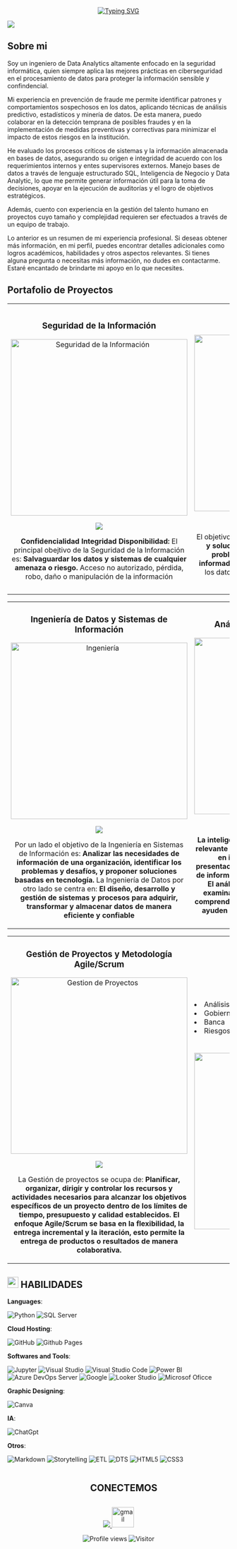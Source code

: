 <!-- Bienvenida -->
<p align="center">
  <a href="https://github.com/Melvin-Rodriguez/readme-typing-svg"><img src="https://readme-typing-svg.herokuapp.com?font=Zilla+Slab&duration=3000&pause=5000&color=cyan&size=35&center=true&vCenter=true&width=900&height=35&lines=Hola;Te+doy+la+bienvenida+a+mi+perfil+y+portafolio+de+proyectos" alt="Typing SVG"></a>
</p>

<!-- Banner -->
<img src="https://github-production-user-asset-6210df.s3.amazonaws.com/111929312/249653774-76261d23-7cf5-446e-b82c-1b17a2d423e3.png">

<!-- Modulo 1 -->
## Sobre mi

Soy un ingeniero de Data Analytics altamente enfocado en la seguridad informática, quien siempre aplica las mejores prácticas en ciberseguridad en el procesamiento de datos para proteger la información sensible y confindencial. 

Mi experiencia en prevención de fraude me permite identificar patrones y comportamientos sospechosos en los datos, aplicando técnicas de análisis predictivo, estadísticos y minería de datos. De esta manera, puedo colaborar en la detección temprana de posibles fraudes y en la implementación de medidas preventivas y correctivas para minimizar el impacto de estos riesgos en la institución.

He evaluado los procesos críticos de sistemas y la información almacenada en bases de datos, asegurando su origen e integridad de acuerdo con los requerimientos internos y entes supervisores externos. Manejo bases de datos a través de lenguaje estructurado SQL, Inteligencia de Negocio y Data Analytic, lo que me permite generar información útil para la toma de decisiones, apoyar en la ejecución de auditorías y el logro de objetivos estratégicos.

Además, cuento con experiencia en la gestión del talento humano en proyectos cuyo tamaño y complejidad requieren ser efectuados a través de un equipo de trabajo. 

Lo anterior es un resumen de mi experiencia profesional. Si deseas obtener más información, en mi perfil, puedes encontrar detalles adicionales como logros académicos, habilidades y otros aspectos relevantes. Si tienes alguna pregunta o necesitas más información, no dudes en contactarme. Estaré encantado de brindarte mi apoyo en lo que necesites.

<!-- Modulo 2 -->
<!-- Tabla 1, F1C1-->
## Portafolio de Proyectos
<table>
<tr> 	
<td width="50%">
<h3 align="center">Seguridad de la Información</h3>
<div align="center">
<a href="https://github.com/Melvin-Rodriguez/Cybersecurity" target="_blank"><img src="https://res.cloudinary.com/dssdvhtjq/image/upload/v1688172385/Perfil/4_r1nah9.png" width="400" alt="Seguridad de la Información"></a>
<p>
<a href="https://github.com/Melvin-Rodriguez/Cybersecurity" target="_blank">
<img src="https://img.shields.io/badge/C%C3%93DIGO-C0C0C0?style=for-the-badge&logo=github&logoColor=black">
</a>
</p>
<p>
   <strong> Confidencialidad 
   Integridad 
   Disponibilidad: </strong> 
   El principal obejtivo de la Seguridad de la Información es: <strong> Salvaguardar los datos y sistemas de cualquier amenaza o riesgo. </strong> 
   Acceso no autorizado, pérdida, robo, daño o manipulación de la información 
</p>
</div>                                                                                      
</td>
<!-- Tabla 1, F1C2-->
<td width="50%">
<h3 align="center">Ciencia de Datos</h3>
<div align="center">
<a href="https://github.com/Melvin-Rodriguez/Data-Science" target="_blank"><img src="https://res.cloudinary.com/dssdvhtjq/image/upload/v1688171635/Perfil/3_krhm8q.png" width="400" alt="Ciencia de Datos"></a>
<p>
<a href="https://github.com/Melvin-Rodriguez/Data-Science" target="_blank">
<img src="https://img.shields.io/badge/C%C3%93DIGO-C0C0C0?style=for-the-badge&logo=github&logoColor=black">
</a>
</p>
<p>
El objetivo es: <strong> Generar conocimientos accionables y soluciones basadas en datos para abordar problemas complejos y tomar decisiones informadas </strong>. Se aplica en diversos campos donde los datos juegan un papel crucial en la toma de decisiones
</p>
</div>                                                                                      
</td>
</div>                                                             
</table>                                                                                 
</div>

<!-- Tabla 2, F2C1-->
<table>
<tr>
<td width="50%">
<h3 align="center">Ingeniería de Datos y Sistemas de Información</h3>
<div align="center">
<a href="https://github.com/Melvin-Rodriguez/Ingenieria" target="_blank"><img src="https://res.cloudinary.com/dssdvhtjq/image/upload/v1688189402/Perfil/2_umo8ra.png" width="400" alt="Ingeniería"></a>
<p>
<a href="https://github.com/Melvin-Rodriguez/Ingenieria" target="_blank">
<img src="https://img.shields.io/badge/C%C3%93DIGO-C0C0C0?style=for-the-badge&logo=github&logoColor=black">
</a>
</p>
<p>
Por un lado el objetivo de la Ingeniería en Sistemas de Información es: <strong> Analizar las necesidades de información de una organización, identificar los problemas y desafíos, y proponer soluciones basadas en tecnología. </strong>
La Ingeniería de Datos por otro lado se centra en: <strong> El diseño, desarrollo y gestión de sistemas y procesos para adquirir, transformar y almacenar datos de manera eficiente y confiable</strong>
</p>
</div>                                                                                      
</td>
<!-- Tabla 2, F2C2-->
<td width="50%">
<h3 align="center">Análisis e Inteligencia de Negocio</h3>
<div align="center">
<a href="https://github.com/Melvin-Rodriguez/BI-BA" target="_blank"><img src="https://res.cloudinary.com/dssdvhtjq/image/upload/v1688189464/Perfil/1_whwiki.png" width="400" alt="BI-BA"></a>
<p>
<a href="https://github.com/Melvin-Rodriguez/BI-BA" target="_blank">
<img src="https://img.shields.io/badge/C%C3%93DIGO-C0C0C0?style=for-the-badge&logo=github&logoColor=black">
</a>
</p>
<p>
<strong>La inteligencia de negociode obtiene información relevante y valiosa para el negocio y la transfroma en información significativa realiza la presentación de manera clara y accesible a través de informes, paneles de control y visualizaciones. El análisis del negocio realiza el proceso de examinar y evaluar los datos recopilados para comprender patrones, tendencias y relaciones que ayuden a identificar oportunidades y desafíos.</strong>
</p>
</div>                                                                                      
</td>
</div>                                                             
</table>                                                                                 
</div>

<!-- Tabla 3, F3C1-->
<table>
<tr>
<td width="50%">
<h3 align="center">Gestión de Proyectos y Metodología Agile/Scrum </h3>
<div align="center">
<a href="https://github.com/Melvin-Rodriguez/Gestion-de-Proyectos" target="_blank"><img src="https://res.cloudinary.com/dssdvhtjq/image/upload/v1688330826/Perfil/5_wtvxha.png" width="400" alt="Gestion de Proyectos"></a>
<p>
<a href="https://github.com/Melvin-Rodriguez/Gestion-de-Proyectos" target="_blank">
<img src="https://img.shields.io/badge/C%C3%93DIGO-C0C0C0?style=for-the-badge&logo=github&logoColor=black">
</a>
</p>
<p>
La Gestión de proyectos se ocupa de: <strong>Planificar, organizar, dirigir y controlar los recursos y actividades necesarios para alcanzar los objetivos específicos de un proyecto dentro de los límites de tiempo, presupuesto y calidad establecidos. El enfoque Agile/Scrum se basa en la flexibilidad, la entrega incremental y la iteración, esto permite la entrega de productos o resultados de manera colaborativa. </strong>
</p>
</div>                                                                                      
</td>
<!-- Tabla 3, F3C2-->
<td width="50%">
<h3 align="center">Otros Proyectos </h3> 
<div align="left">
<!--
<p> 
<a href="https://github.com/Melvin-Rodriguez" target="_blank">
<img src="https://img.shields.io/badge/C%C3%93DIGO-C0C0C0?style=for-the-badge&logo=github&logoColor=black">
</a> 
</p> -->
  <li>Análisis y Prevención del Fraude</li>
  <li>Gobierno de datos</li>
  <li>Banca</li>
  <li>Riesgos</li>
</div>
<div align="center">
<br></br>
<a href="https://github.com/Melvin-Rodriguez" target="_blank"><img src="https://res.cloudinary.com/dssdvhtjq/image/upload/v1688333286/Perfil/M1_gu0cw0.png" width="400" alt="Proximo"></a>
</div>
</td>
</div>                                                             
</table>                                                                                 
</div>

<!-- Modulo 3 -->
<!-- Habilidades -->
## <img src="https://media2.giphy.com/media/QssGEmpkyEOhBCb7e1/giphy.gif?cid=ecf05e47a0n3gi1bfqntqmob8g9aid1oyj2wr3ds3mg700bl&rid=giphy.gif" width ="25"><b> HABILIDADES</b>

<p align="center">

**Languages**:

![Python](https://img.shields.io/badge/Python%20-%2300599C.svg?style=for-the-badge&logo=python&logoColor=white)
![SQL Server](https://img.shields.io/badge/Transact%20SQL-%2300599C.svg?style=for-the-badge&logo=microsoftsqlserver&logoColor=white)

**Cloud Hosting**:
  
![GitHub](https://img.shields.io/badge/Github-%2300599C.svg?style=for-the-badge&logo=github&logoColor=white)
![Github Pages](https://img.shields.io/badge/GitHub%20Pages-%2300599C.svg?style=for-the-badge&logo=github&logoColor=white)
    
**Softwares and Tools**:
  
![Jupyter](https://img.shields.io/badge/Jupyter-%2300599C.svg?style=for-the-badge&logo=jupyter&logoColor=white)
![Visual Studio](https://img.shields.io/badge/Visual%20Studio-%2300599C.svg?style=for-the-badge&logo=visualstudio&logoColor=white)
![Visual Studio Code](https://img.shields.io/badge/Visual%20Studio%20Code-%2300599C.svg?style=for-the-badge&logo=visual-studio-code&logoColor=white)
![Power BI](https://img.shields.io/badge/Power%20BI-%2300599C.svg?style=for-the-badge&logo=powerbi&logoColor=white)
![Azure DevOps Server](https://img.shields.io/badge/Azure%20DevOps-%2300599C.svg?style=for-the-badge&logo=azuredevops&logoColor=white)
![Google](https://img.shields.io/badge/Google%20Workspace-%2300599C.svg?style=for-the-badge&logo=google&logoColor=white)
![Looker Studio](https://img.shields.io/badge/Looker%20Studio-%2300599C.svg?style=for-the-badge&logo=looker&logoColor=white)
![Microsof Oficce](https://img.shields.io/badge/Microsoft%20Office-%2300599C.svg?style=for-the-badge&logo=microsoftoffice&logoColor=white)

**Graphic Designing**:

![Canva](https://img.shields.io/badge/Canva-%2300599C.svg?style=for-the-badge&logo=canva&logoColor=white)

**IA**:

![ChatGpt](https://img.shields.io/badge/ChatGpt-%2300599C.svg?style=for-the-badge)

**Otros**:
  
![Markdown](https://img.shields.io/badge/markdown-%2300599C.svg?style=for-the-badge&logo=markdown&logoColor=white)
![Storytelling](https://img.shields.io/badge/Storytelling-%2300599C.svg?style=for-the-badge)
![ETL](https://img.shields.io/badge/ETL-%2300599C.svg?style=for-the-badge)
![DTS](https://img.shields.io/badge/DTS-%2300599C.svg?style=for-the-badge)
![HTML5](https://img.shields.io/badge/HTML5-%2300599C.svg?style=for-the-badge&logo=html5&logoColor=white)
![CSS3](https://img.shields.io/badge/CSS3-%2300599C.svg?style=for-the-badge&logo=css3&logoColor=white)
  
</p>

<!-- Modulo 4 -->
<!-- Estadisticas -->
<!-- TROFEOS GITHUB -->
<!--### &nbsp;TROFEOS GITHUB 
<p align="center"> 
<a href="https://github.com/Melvin-Rodriguez/github-profile-trophy"><img src="https://github-profile-trophy.vercel.app/?username=Melvin-Rodriguez&theme=darkhub&row=1&column=-1&rank=-?&no-frame=true&no-bg=true" alt="Melvin 	Rodríguez" />
</a> 
</p> -->

<!-- Grafica -->
<!--### &nbsp;GitHub Analytics

<p align="center">
<a href="https://github.com/Melvin-Rodriguez">
	<img height="180em" src="https://github-readme-stats-eight-theta.vercel.app/api?username=Melvin-Rodriguez&show_icons=true&theme=algolia&include_all_commits=true&count_private=true"/>
	<img height="180em" src="https://github-readme-stats-eight-theta.vercel.app/api/top-langs/?username=Melvin-Rodriguez&layout=compact&langs_count=8&theme=algolia"/>
</a>
</p> -->

<!--
<td width="50%" align="center">
  <img  align="center"  src="https://github-readme-stats.anuraghazra1.vercel.app/api/top-langs/?username=Melvin-Rodriguez&theme=dark&hide_border=true&no-bg=true&no-frame=true&langs_count=10"/>  
  </td>
-->

<!-- Modulo 5-->
<!-- Contacto -->
<!-- v1 -->
<div id="user-content-toc">
  <ul align="center">
    <summary><h2 style="display: inline-block">CONECTEMOS </h2></summary>
  </ul>
</div>
<!--icons-->
<p align="center">
  <a href="https://www.linkedin.com/in/melvin-rodr%C3%ADguez-060a9a223/">
    <img src="https://skillicons.dev/icons?i=linkedin&perline=14" />
  </a>
  <a href="mailto:mtrabajo87@gmail.com">
    <img src="https://res.cloudinary.com/dssdvhtjq/image/upload/v1688445555/Perfil/Gmail-Logo.wine_d2r2lf.png" alt="gmail" height="46" width="50" />
<!-- <img src="https://img.shields.io/badge/Gmail-%2300599C.svg?style=for-the-badge&logo=gmail&logoColor=white"/> -->
  </a>
</p>
<!-- v2 -->
<!-- ## <b> Let's Connect..!</b><img src="https://github.com/0xAbdulKhalid/0xAbdulKhalid/raw/main/assets/mdImages/handshake.gif" width ="80"><br> 
<div align='left'>	
<ul>
<li>
<a href="mailto:mtrabajo87@gmail.com" target="_blank">
<img src="https://img.shields.io/badge/gmail:  Melvin Rodríguez-%23EA4335.svg?style=for-the-badge&logo=gmail&logoColor=white" t=mail style="margin-bottom: 5px;" />
</a>
</li>
</ul>
</div> -->

<!-- Otro modelo de contacto
<p align="center">
	<a href="https://www.linkedin.com/in/melvin-rodr%C3%ADguez-060a9a223/" target="blank"><img align="center" src="https://res.cloudinary.com/dssdvhtjq/image/upload/v1688445555/Perfil/Gmail-Logo.wine_d2r2lf.png" alt="gmail" height="50" width="50" /></a>
	<a href="https://www.linkedin.com/in/melvin-rodr%C3%ADguez-060a9a223/" target="blank"><img align="center" src="https://res.cloudinary.com/dssdvhtjq/image/upload/v1688445324/Perfil/234979284-68c11d7f-1acc-4f0c-ac78-044e1037d7b0_gn0cmr.png" alt="linkedin" height="50" width="50" /></a>
</p> -->
<!-- Modulo 6-->
<!-- Contadores -->
<!-- [![GitHub followers](https://img.shields.io/github/followers/Melvin-Rodriguez?style=social)](https://github.com/Melvin-Rodriguez)  -->

<div align='center'>
	
![Profile views](https://komarev.com/ghpvc/?username=Melvin-Rodriguez&label=Profile%20Views&color=0e75b6&style=flat)
![Visitor](https://visitor-badge.laobi.icu/badge?page_id=Melvin-Rodriguez&left_text=%20Repository%20Views)
</div>
